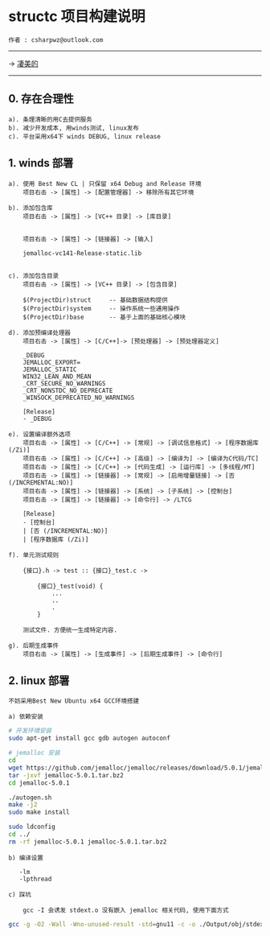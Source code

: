 ﻿# structc 项目构建说明

    作者 : csharpwz@outlook.com

***

-> [凄美的](http://music.163.com/#/m/song?id=436346833&userid=16529894)

***

## 0. 存在合理性

    a). 条理清晰的用C去提供服务
    b). 减少开发成本, 用winds测试, linux发布
    c). 平台采用x64下 winds DEBUG, linux release

## 1. winds 部署

    a). 使用 Best New CL | 只保留 x64 Debug and Release 环境
        项目右击 -> [属性] -> [配置管理器] -> 移除所有其它环境

    b). 添加包含库
        项目右击 -> [属性] -> [VC++ 目录] -> [库目录]


        项目右击 -> [属性] -> [链接器] -> [输入]

        jemalloc-vc141-Release-static.lib

        
    c). 添加包含目录
        项目右击 -> [属性] -> [VC++ 目录] -> [包含目录]

        $(ProjectDir)struct     -- 基础数据结构提供
        $(ProjectDir)system     -- 操作系统一些通用操作
        $(ProjectDir)base       -- 基于上面的基础核心模块

    d). 添加预编译处理器
        项目右击 -> [属性] -> [C/C++]-> [预处理器] -> [预处理器定义]

        _DEBUG
        JEMALLOC_EXPORT=
        JEMALLOC_STATIC
        WIN32_LEAN_AND_MEAN
        _CRT_SECURE_NO_WARNINGS
        _CRT_NONSTDC_NO_DEPRECATE
        _WINSOCK_DEPRECATED_NO_WARNINGS

        [Release]
        - _DEBUG

    e). 设置编译额外选项
        项目右击 -> [属性] -> [C/C++] -> [常规] -> [调试信息格式] -> [程序数据库 (/Zi)]
        项目右击 -> [属性] -> [C/C++] -> [高级] -> [编译为] -> [编译为C代码/TC]
        项目右击 -> [属性] -> [C/C++] -> [代码生成] -> [运行库] -> [多线程/MT]
        项目右击 -> [属性] -> [链接器] -> [常规] -> [启用增量链接] -> [否 (/INCREMENTAL:NO)]
        项目右击 -> [属性] -> [链接器] -> [系统] -> [子系统] -> [控制台]
        项目右击 -> [属性] -> [链接器] -> [命令行] -> /LTCG 

        [Release]
        - [控制台]
        | [否 (/INCREMENTAL:NO)]
        | [程序数据库 (/Zi)]

    f). 单元测试规则

        {接口}.h -> test :: {接口}_test.c ->

            {接口}_test(void) {
                ...
                ..
                .
            }

        测试文件. 方便统一生成特定内容.

    g). 后期生成事件
        项目右击 -> [属性] -> [生成事件] -> [后期生成事件] -> [命令行]

## 2. linux 部署

    不妨采用Best New Ubuntu x64 GCC环境搭建

    a) 依赖安装

```Bash
# 开发环境安装
sudo apt-get install gcc gdb autogen autoconf

# jemalloc 安装
cd
wget https://github.com/jemalloc/jemalloc/releases/download/5.0.1/jemalloc-5.0.1.tar.bz2
tar -jxvf jemalloc-5.0.1.tar.bz2
cd jemalloc-5.0.1

./autogen.sh
make -j2
sudo make install

sudo ldconfig
cd ../
rm -rf jemalloc-5.0.1 jemalloc-5.0.1.tar.bz2
```

    b) 编译设置

       -lm 
       -lpthread

    c) 踩坑
        
        gcc -I 会诱发 stdext.o 没有嵌入 jemalloc 相关代码, 使用下面方式

```bash
gcc -g -O2 -Wall -Wno-unused-result -std=gnu11 -c -o ./Output/obj/stdext.o ./structc/system/stdext.c -DJEMALLOC_NO_DEMANGLE
```